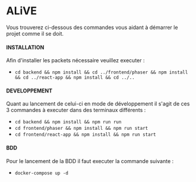 # ALiVE

Vous trouverez ci-dessous des commandes vous aidant à démarrer le projet comme il se doit.

#### INSTALLATION
Afin d'installer les packets nécessaire veuillez executer :
- `cd backend && npm install && cd ../frontend/phaser && npm install && cd ../react-app && npm install && cd ../..`


#### DEVELOPPEMENT

Quant au lancement de celui-ci en mode de développement il s'agit de ces 3 commandes à executer dans des terminaux différents :
- `cd backend && npm install && npm run run`
- `cd frontend/phaser && npm install && npm run start`
- `cd frontend/react-app && npm install && npm run start`


#### BDD

Pour le lancement de la BDD il faut executer la commande suivante :
- `docker-compose up -d`